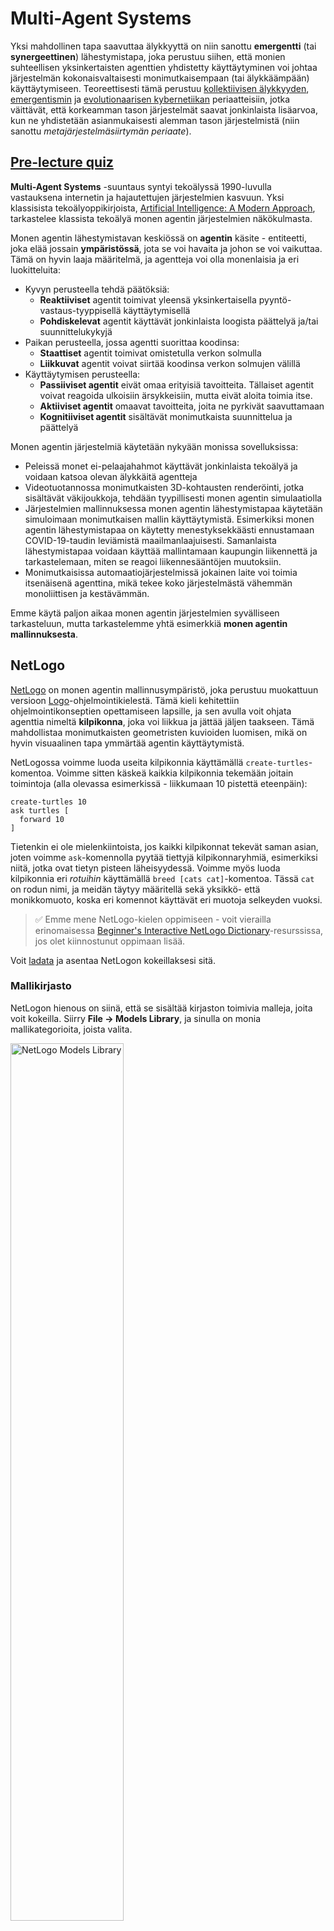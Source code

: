 <!--
CO_OP_TRANSLATOR_METADATA:
{
  "original_hash": "1ddf651d7681b4449f9d09ea3b17911e",
  "translation_date": "2025-08-28T19:15:04+00:00",
  "source_file": "lessons/6-Other/23-MultiagentSystems/README.md",
  "language_code": "fi"
}
-->
# Multi-Agent Systems

Yksi mahdollinen tapa saavuttaa älykkyyttä on niin sanottu **emergentti** (tai **synergeettinen**) lähestymistapa, joka perustuu siihen, että monien suhteellisen yksinkertaisten agenttien yhdistetty käyttäytyminen voi johtaa järjestelmän kokonaisvaltaisesti monimutkaisempaan (tai älykkäämpään) käyttäytymiseen. Teoreettisesti tämä perustuu [kollektiivisen älykkyyden](https://en.wikipedia.org/wiki/Collective_intelligence), [emergentismin](https://en.wikipedia.org/wiki/Global_brain) ja [evolutionaarisen kybernetiikan](https://en.wikipedia.org/wiki/Global_brain) periaatteisiin, jotka väittävät, että korkeamman tason järjestelmät saavat jonkinlaista lisäarvoa, kun ne yhdistetään asianmukaisesti alemman tason järjestelmistä (niin sanottu *metajärjestelmäsiirtymän periaate*).

## [Pre-lecture quiz](https://red-field-0a6ddfd03.1.azurestaticapps.net/quiz/123)

**Multi-Agent Systems** -suuntaus syntyi tekoälyssä 1990-luvulla vastauksena internetin ja hajautettujen järjestelmien kasvuun. Yksi klassisista tekoälyoppikirjoista, [Artificial Intelligence: A Modern Approach](https://en.wikipedia.org/wiki/Artificial_Intelligence:_A_Modern_Approach), tarkastelee klassista tekoälyä monen agentin järjestelmien näkökulmasta.

Monen agentin lähestymistavan keskiössä on **agentin** käsite - entiteetti, joka elää jossain **ympäristössä**, jota se voi havaita ja johon se voi vaikuttaa. Tämä on hyvin laaja määritelmä, ja agentteja voi olla monenlaisia ja eri luokitteluita:

* Kyvyn perusteella tehdä päätöksiä:
   - **Reaktiiviset** agentit toimivat yleensä yksinkertaisella pyyntö-vastaus-tyyppisellä käyttäytymisellä
   - **Pohdiskelevat** agentit käyttävät jonkinlaista loogista päättelyä ja/tai suunnittelukykyjä
* Paikan perusteella, jossa agentti suorittaa koodinsa:
   - **Staattiset** agentit toimivat omistetulla verkon solmulla
   - **Liikkuvat** agentit voivat siirtää koodinsa verkon solmujen välillä
* Käyttäytymisen perusteella:
   - **Passiiviset agentit** eivät omaa erityisiä tavoitteita. Tällaiset agentit voivat reagoida ulkoisiin ärsykkeisiin, mutta eivät aloita toimia itse.
   - **Aktiiviset agentit** omaavat tavoitteita, joita ne pyrkivät saavuttamaan
   - **Kognitiiviset agentit** sisältävät monimutkaista suunnittelua ja päättelyä

Monen agentin järjestelmiä käytetään nykyään monissa sovelluksissa:

* Peleissä monet ei-pelaajahahmot käyttävät jonkinlaista tekoälyä ja voidaan katsoa olevan älykkäitä agentteja
* Videotuotannossa monimutkaisten 3D-kohtausten renderöinti, jotka sisältävät väkijoukkoja, tehdään tyypillisesti monen agentin simulaatiolla
* Järjestelmien mallinnuksessa monen agentin lähestymistapaa käytetään simuloimaan monimutkaisen mallin käyttäytymistä. Esimerkiksi monen agentin lähestymistapaa on käytetty menestyksekkäästi ennustamaan COVID-19-taudin leviämistä maailmanlaajuisesti. Samanlaista lähestymistapaa voidaan käyttää mallintamaan kaupungin liikennettä ja tarkastelemaan, miten se reagoi liikennesääntöjen muutoksiin.
* Monimutkaisissa automaatiojärjestelmissä jokainen laite voi toimia itsenäisenä agenttina, mikä tekee koko järjestelmästä vähemmän monoliittisen ja kestävämmän.

Emme käytä paljon aikaa monen agentin järjestelmien syvälliseen tarkasteluun, mutta tarkastelemme yhtä esimerkkiä **monen agentin mallinnuksesta**.

## NetLogo

[NetLogo](https://ccl.northwestern.edu/netlogo/) on monen agentin mallinnusympäristö, joka perustuu muokattuun versioon [Logo](https://en.wikipedia.org/wiki/Logo_(programming_language))-ohjelmointikielestä. Tämä kieli kehitettiin ohjelmointikonseptien opettamiseen lapsille, ja sen avulla voit ohjata agenttia nimeltä **kilpikonna**, joka voi liikkua ja jättää jäljen taakseen. Tämä mahdollistaa monimutkaisten geometristen kuvioiden luomisen, mikä on hyvin visuaalinen tapa ymmärtää agentin käyttäytymistä.

NetLogossa voimme luoda useita kilpikonnia käyttämällä `create-turtles`-komentoa. Voimme sitten käskeä kaikkia kilpikonnia tekemään joitain toimintoja (alla olevassa esimerkissä - liikkumaan 10 pistettä eteenpäin):

```
create-turtles 10
ask turtles [
  forward 10
]
```

Tietenkin ei ole mielenkiintoista, jos kaikki kilpikonnat tekevät saman asian, joten voimme `ask`-komennolla pyytää tiettyjä kilpikonnaryhmiä, esimerkiksi niitä, jotka ovat tietyn pisteen läheisyydessä. Voimme myös luoda kilpikonnia eri *rotuihin* käyttämällä `breed [cats cat]`-komentoa. Tässä `cat` on rodun nimi, ja meidän täytyy määritellä sekä yksikkö- että monikkomuoto, koska eri komennot käyttävät eri muotoja selkeyden vuoksi.

> ✅ Emme mene NetLogo-kielen oppimiseen - voit vierailla erinomaisessa [Beginner's Interactive NetLogo Dictionary](https://ccl.northwestern.edu/netlogo/bind/)-resurssissa, jos olet kiinnostunut oppimaan lisää.

Voit [ladata](https://ccl.northwestern.edu/netlogo/download.shtml) ja asentaa NetLogon kokeillaksesi sitä.

### Mallikirjasto

NetLogon hienous on siinä, että se sisältää kirjaston toimivia malleja, joita voit kokeilla. Siirry **File → Models Library**, ja sinulla on monia mallikategorioita, joista valita.

<img alt="NetLogo Models Library" src="images/NetLogo-ModelLib.png" width="60%"/>

> Kuvakaappaus mallikirjastosta, Dmitry Soshnikov

Voit avata yhden malleista, esimerkiksi **Biology → Flocking**.

### Pääperiaatteet

Kun avaat mallin, sinut ohjataan NetLogon pääruutuun. Tässä on esimerkkimalli, joka kuvaa susien ja lampaiden populaatiota rajallisten resurssien (ruohon) avulla.

![NetLogo Main Screen](../../../../../translated_images/NetLogo-Main.32653711ec1a01b3cab22ec0b148e64193d0b979b055285bef329d5e3d6958c5.fi.png)

> Kuvakaappaus Dmitry Soshnikov

Tällä ruudulla näet:

* **Käyttöliittymä**-osion, joka sisältää:
  - Pääkentän, jossa kaikki agentit elävät
  - Erilaisia ohjaimia: painikkeita, liukusäätimiä jne.
  - Graafeja, joita voit käyttää simulaation parametrien näyttämiseen
* **Koodi**-välilehden, joka sisältää editorin, jossa voit kirjoittaa NetLogo-ohjelman

Useimmissa tapauksissa käyttöliittymässä on **Setup**-painike, joka alustaa simulaation tilan, ja **Go**-painike, joka käynnistää suorituksen. Näitä käsitellään vastaavilla käsittelijöillä koodissa, jotka näyttävät tältä:

```
to go [
...
]
```

NetLogon maailma koostuu seuraavista objekteista:

* **Agentit** (kilpikonnat), jotka voivat liikkua kentällä ja tehdä jotain. Voit käskeä agentteja käyttämällä `ask turtles [...]`-syntaksia, ja hakasulkeissa oleva koodi suoritetaan kaikilla agenteilla *kilpikonnatilassa*.
* **Ruudut** ovat kentän neliömäisiä alueita, joilla agentit elävät. Voit viitata kaikkiin agentteihin samalla ruudulla, tai voit muuttaa ruutujen värejä ja joitain muita ominaisuuksia. Voit myös `ask patches` tehdä jotain.
* **Tarkkailija** on ainutlaatuinen agentti, joka hallitsee maailmaa. Kaikki painikkeiden käsittelijät suoritetaan *tarkkailijatilassa*.

> ✅ Monen agentin ympäristön kauneus on siinä, että koodi, joka suoritetaan kilpikonnatilassa tai ruututilassa, suoritetaan samanaikaisesti kaikilla agenteilla rinnakkain. Näin ollen kirjoittamalla vähän koodia ja ohjelmoimalla yksittäisen agentin käyttäytymistä, voit luoda monimutkaisen simulaatiojärjestelmän käyttäytymisen kokonaisuutena.

### Flocking

Esimerkkinä monen agentin käyttäytymisestä tarkastellaan **[Flocking](https://en.wikipedia.org/wiki/Flocking_(behavior))**. Flocking on monimutkainen kuvio, joka muistuttaa hyvin lintujen parvien lentoa. Niiden lentoa katsellessa voi ajatella, että ne noudattavat jonkinlaista kollektiivista algoritmia tai että niillä on jonkinlainen *kollektiivinen älykkyys*. Tämä monimutkainen käyttäytyminen syntyy kuitenkin, kun jokainen yksittäinen agentti (tässä tapauksessa *lintu*) tarkkailee vain joitain muita agentteja lyhyen matkan päässä ja noudattaa kolmea yksinkertaista sääntöä:

* **Suuntautuminen** - se ohjautuu kohti naapureiden keskimääräistä suuntaa
* **Yhteensulautuminen** - se pyrkii ohjautumaan kohti naapureiden keskimääräistä sijaintia (*pitkän matkan vetovoima*)
* **Erottautuminen** - kun se pääsee liian lähelle muita lintuja, se pyrkii siirtymään pois (*lyhyen matkan hylkiminen*)

Voit suorittaa flocking-esimerkin ja tarkkailla käyttäytymistä. Voit myös säätää parametreja, kuten *erottelun astetta* tai *näköetäisyyttä*, joka määrittää, kuinka kauas kukin lintu voi nähdä. Huomaa, että jos vähennät näköetäisyyden nollaan, kaikki linnut muuttuvat sokeiksi, ja flocking loppuu. Jos vähennät erottelun nollaan, kaikki linnut kerääntyvät suoraan linjaan.

> ✅ Vaihda **Koodi**-välilehteen ja katso, missä flockingin kolme sääntöä (suuntautuminen, yhteensulautuminen ja erottautuminen) on toteutettu koodissa. Huomaa, kuinka viittaamme vain niihin agenteihin, jotka ovat näköetäisyydellä.

### Muita malleja kokeiltavaksi

On muutamia muita mielenkiintoisia malleja, joita voit kokeilla:

* **Art → Fireworks** näyttää, kuinka ilotulitus voidaan nähdä yksittäisten tulivirtojen kollektiivisena käyttäytymisenä
* **Social Science → Traffic Basic** ja **Social Science → Traffic Grid** näyttävät kaupungin liikenteen mallin 1D- ja 2D-ruudukossa liikennevaloilla tai ilman. Jokainen auto simulaatiossa noudattaa seuraavia sääntöjä:
   - Jos edessä oleva tila on tyhjä - kiihdytä (tiettyyn maksiminopeuteen asti)
   - Jos se näkee esteen edessä - jarruta (ja voit säätää, kuinka kauas kuljettaja voi nähdä)
* **Social Science → Party** näyttää, kuinka ihmiset ryhmittyvät cocktailkutsuilla. Voit löytää parametrien yhdistelmän, joka johtaa ryhmän onnellisuuden nopeimpaan kasvuun.

Kuten näistä esimerkeistä näet, monen agentin simulaatiot voivat olla varsin hyödyllinen tapa ymmärtää monimutkaisen järjestelmän käyttäytymistä, joka koostuu yksilöistä, jotka noudattavat samaa tai samanlaista logiikkaa. Sitä voidaan myös käyttää virtuaalisten agenttien, kuten [NPC:iden](https://en.wikipedia.org/wiki/NPC) ohjaamiseen tietokonepeleissä tai agenttien ohjaamiseen 3D-animoiduissa maailmoissa.

## Pohdiskelevat agentit

Edellä kuvatut agentit ovat hyvin yksinkertaisia, reagoivat ympäristön muutoksiin jonkinlaisen algoritmin avulla. Tällaiset agentit ovat **reaktiivisia agentteja**. Joskus agentit voivat kuitenkin tehdä päätöksiä ja suunnitella toimintaansa, jolloin niitä kutsutaan **pohdiskeleviksi**.

Tyypillinen esimerkki olisi henkilökohtainen agentti, joka saa ihmiseltä ohjeen varata lomamatkan. Oletetaan, että internetissä on monia agentteja, jotka voivat auttaa sitä. Sen pitäisi sitten ottaa yhteyttä muihin agentteihin nähdäkseen, mitkä lennot ovat saatavilla, mitkä ovat hotellien hinnat eri päivämäärille, ja yrittää neuvotella paras hinta. Kun lomasuunnitelma on valmis ja omistaja vahvistaa sen, se voi jatkaa varausta.

Tätä varten agenttien täytyy **kommunikoida**. Onnistuneeseen kommunikointiin tarvitaan:

* Jotain **standardikieliä tiedon vaihtoon**, kuten [Knowledge Interchange Format](https://en.wikipedia.org/wiki/Knowledge_Interchange_Format) (KIF) ja [Knowledge Query and Manipulation Language](https://en.wikipedia.org/wiki/Knowledge_Query_and_Manipulation_Language) (KQML). Nämä kielet on suunniteltu [puheaktiteorian](https://en.wikipedia.org/wiki/Speech_act) pohjalta.
* Näiden kielten tulisi sisältää myös **neuvotteluprotokollia**, jotka perustuvat erilaisiin **huutokauppatyyppeihin**.
* **Yhteinen ontologia**, jotta agentit viittaavat samoihin käsitteisiin ja ymmärtävät niiden semantiikan
* Tapa **löytää**, mitä eri agentit voivat tehdä, myös jonkinlaisen ontologian pohjalta

Pohdiskelevat agentit ovat paljon monimutkaisempia kuin reaktiiviset, koska ne eivät ainoastaan reagoi ympäristön muutoksiin, vaan niiden täytyy myös *aloittaa* toimia. Yksi ehdotetuista arkkitehtuureista pohdiskeleville agenteille on niin sanottu Belief-Desire-Intention (BDI) -agentti:

* **Uskomukset** muodostavat tietojoukon agentin ympäristöstä. Se voi olla rakenteeltaan tietokanta tai sääntöjoukko, jota agentti voi soveltaa tiettyyn tilanteeseen ympäristössä.
* **Toiveet** määrittelevät, mitä agentti haluaa tehdä, eli sen tavoitteet. Esimerkiksi yllä olevan henkilökohtaisen avustaja-agentin tavoite on varata matka, ja hotellin agentin tavoite on maksimoida voitto.
* **Aikomukset** ovat erityisiä toimia, joita agentti suunnittelee saavuttaakseen tavoitteensa. Toimet muuttavat tyypillisesti ympäristöä ja aiheuttavat kommunikointia muiden agenttien kanssa.

Saatavilla on joitakin alustoja monen agentin järjestelmien rakentamiseen, kuten [JADE](https://jade.tilab.com/). [Tämä artikkeli](https://arxiv.org/ftp/arxiv/papers/2007/2007.08961.pdf) sisältää katsauksen monen agentin alustoista sekä lyhyen historian monen agentin järjestelmistä ja niiden eri käyttötilanteista.

## Yhteenveto

Monen agentin järjestelmät voivat ottaa hyvin erilaisia muotoja ja niitä voidaan käyttää monissa eri sovelluksissa. 
Ne keskittyvät yleensä yksittäisen agentin yksinkertaisempaan käyttäytymiseen ja saavuttavat järjestelmän kokonaisvaltaisesti monimutkaisemman käyttäytymisen **synergeettisen vaikutuksen** ansiosta.

## 🚀 Haaste

Vie tämä oppitunti todelliseen maailmaan ja yritä hahmottaa monen agentin järjestelmä, joka voi ratkaista ongelman. Mitä esimerkiksi monen agentin järjestelmän pitäisi tehdä optimoidakseen koulubussireitin? Miten se voisi toimia leipomossa?

## [Post-lecture quiz](https://red-field-0a6ddfd03.1.azurestaticapps.net/quiz/223)

## Kertaus ja itseopiskelu

Tarkastele tämän tyyppisen järjestelmän käyttöä teollisuudessa. Valitse jokin ala, kuten valmistus tai videopeliteollisuus, ja selvitä, miten monen agentin järjestelmiä voidaan käyttää ainutlaatuisten ongelmien ratkaisemiseen.

## [NetLogo Assignment](assignment.md)

---

**Vastuuvapauslauseke**:  
Tämä asiakirja on käännetty käyttämällä tekoälypohjaista käännöspalvelua [Co-op Translator](https://github.com/Azure/co-op-translator). Vaikka pyrimme tarkkuuteen, huomioithan, että automaattiset käännökset voivat sisältää virheitä tai epätarkkuuksia. Alkuperäistä asiakirjaa sen alkuperäisellä kielellä tulisi pitää ensisijaisena lähteenä. Kriittisen tiedon osalta suositellaan ammattimaista ihmiskäännöstä. Emme ole vastuussa väärinkäsityksistä tai virhetulkinnoista, jotka johtuvat tämän käännöksen käytöstä.